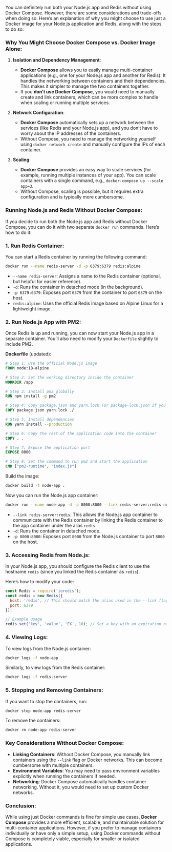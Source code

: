 You can definitely run both your Node.js app and Redis without using Docker Compose. However, there are some considerations and trade-offs when doing so. Here’s an explanation of why you might choose to use just a Docker image for your Node.js application and Redis, along with the steps to do so:

### Why You Might Choose Docker Compose vs. Docker Image Alone:

1. **Isolation and Dependency Management**:
   - **Docker Compose** allows you to easily manage multi-container applications (e.g., one for your Node.js app and another for Redis). It handles the networking between containers and their dependencies. This makes it simpler to manage the two containers together.
   - If you **don’t use Docker Compose**, you would need to manually create and link containers, which can be more complex to handle when scaling or running multiple services.

2. **Network Configuration**:
   - **Docker Compose** automatically sets up a network between the services (like Redis and your Node.js app), and you don’t have to worry about the IP addresses of the containers. 
   - Without Compose, you need to manage the networking yourself using `docker network create` and manually configure the IPs of each container.

3. **Scaling**:
   - **Docker Compose** provides an easy way to scale services (for example, running multiple instances of your app). You can scale containers with a single command, e.g., `docker-compose up --scale app=3`.
   - Without Compose, scaling is possible, but it requires extra configuration and is typically more cumbersome.

### Running Node.js and Redis Without Docker Compose:

If you decide to run both the Node.js app and Redis without Docker Compose, you can do it with two separate `docker run` commands. Here’s how to do it:

### 1. **Run Redis Container**:
   You can start a Redis container by running the following command:

   ```bash
   docker run --name redis-server -d -p 6379:6379 redis:alpine
   ```

   - `--name redis-server`: Assigns a name to the Redis container (optional, but helpful for easier reference).
   - `-d`: Runs the container in detached mode (in the background).
   - `-p 6379:6379`: Exposes port `6379` from the container to port `6379` on the host.
   - `redis:alpine`: Uses the official Redis image based on Alpine Linux for a lightweight image.

### 2. **Run Node.js App with PM2**:
   Once Redis is up and running, you can now start your Node.js app in a separate container. You’ll also need to modify your `Dockerfile` slightly to include PM2.

   **Dockerfile** (updated):

   ```dockerfile
   # Step 1: Use the official Node.js image
   FROM node:18-alpine

   # Step 2: Set the working directory inside the container
   WORKDIR /app

   # Step 3: Install pm2 globally
   RUN npm install -g pm2

   # Step 4: Copy package.json and yarn.lock (or package-lock.json if you're using npm)
   COPY package.json yarn.lock ./

   # Step 5: Install dependencies
   RUN yarn install --production

   # Step 6: Copy the rest of the application code into the container
   COPY . .

   # Step 7: Expose the application port
   EXPOSE 8000

   # Step 8: Set the command to run pm2 and start the application
   CMD ["pm2-runtime", "index.js"]
   ```

   Build the image:

   ```bash
   docker build -t node-app .
   ```

   Now you can run the Node.js app container:

   ```bash
   docker run --name node-app -d -p 8000:8000 --link redis-server:redis node-app
   ```

   - `--link redis-server:redis`: This allows the Node.js app container to communicate with the Redis container by linking the Redis container to the app container under the alias `redis`.
   - `-d`: Runs the container in detached mode.
   - `-p 8000:8000`: Exposes port `8000` from the Node.js container to port `8000` on the host.

### 3. **Accessing Redis from Node.js**:
   In your Node.js app, you should configure the Redis client to use the hostname `redis` (since you linked the Redis container as `redis`).

   Here’s how to modify your code:

   ```javascript
   const Redis = require('ioredis');
   const redis = new Redis({
     host: 'redis', // This should match the alias used in the --link flag
     port: 6379
   });

   // Example usage
   redis.set('key', 'value', 'EX', 10); // Set a key with an expiration of 10 seconds
   ```

### 4. **Viewing Logs**:
   To view logs from the Node.js container:

   ```bash
   docker logs -f node-app
   ```

   Similarly, to view logs from the Redis container:

   ```bash
   docker logs -f redis-server
   ```

### 5. **Stopping and Removing Containers**:
   If you want to stop the containers, run:

   ```bash
   docker stop node-app redis-server
   ```

   To remove the containers:

   ```bash
   docker rm node-app redis-server
   ```

### Key Considerations Without Docker Compose:

- **Linking Containers**: Without Docker Compose, you manually link containers using the `--link` flag or Docker networks. This can become cumbersome with multiple containers.
- **Environment Variables**: You may need to pass environment variables explicitly when running the containers if needed.
- **Networking**: Docker Compose automatically handles container networking. Without it, you would need to set up custom Docker networks.

### Conclusion:

While using just Docker commands is fine for simple use cases, **Docker Compose** provides a more efficient, scalable, and maintainable solution for multi-container applications. However, if you prefer to manage containers individually or have only a simple setup, using Docker commands without Compose is completely viable, especially for smaller or isolated applications.